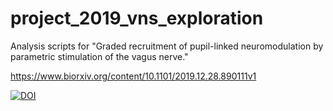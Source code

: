 # project_2019_vns_exploration
Analysis scripts for "Graded recruitment of pupil-linked neuromodulation by parametric stimulation of the vagus nerve."

https://www.biorxiv.org/content/10.1101/2019.12.28.890111v1

[![DOI](https://zenodo.org/badge/220342806.svg)](https://zenodo.org/badge/latestdoi/220342806)
